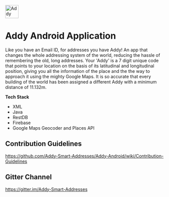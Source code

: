 <img src="https://github.com/Addy-Smart-Addresses/Addy/blob/master/logo.png" alt="Addy" height="42" width="42"></img>
# Addy Android Application
Like you have an Email ID, for addresses you have Addy! An app that changes the whole addressing system of the world, reducing the hassle of remembering the old, long addresses. Your 'Addy' is a 7 digit unique code that points to your location on the basis of its latitudinal and longitudinal position, giving you all the information of the place and the the way to approach it using the mighty Google Maps. It is so accurate that every building of the world has been assigned a different Addy with a minimum distance of 11.132m.

<strong>Tech Stack</strong>
<ul>
  <li>XML</li>
  <li>Java</li>
  <li>RestDB</li>
  <li>Firebase</li>
  <li>Google Maps Geocoder and Places API</li>
</ul>

## Contribution Guidelines
https://github.com/Addy-Smart-Addresses/Addy-Android/wiki/Contribution-Guidelines

## Gitter Channel
https://gitter.im/Addy-Smart-Addresses